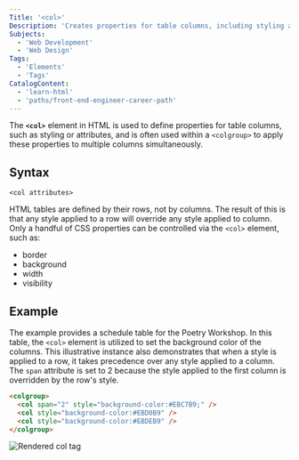 ```yaml
---
Title: '<col>'
Description: 'Creates properties for table columns, including styling and attributes, often used within a <colgroup> to apply them to multiple columns simultaneously.'
Subjects:
  - 'Web Development'
  - 'Web Design'
Tags:
  - 'Elements'
  - 'Tags'
CatalogContent:
  - 'learn-html'
  - 'paths/front-end-engineer-career-path'
---
```


The **`<col>`** element in HTML is used to define properties for table columns, such as styling or attributes, and is often used within a `<colgroup>` to apply these properties to multiple columns simultaneously.

## Syntax

```pseudo
<col attributes>
```

HTML tables are defined by their rows, not by columns. The result of this is that any style applied to a row will override any style applied to column. Only a handful of CSS properties can be controlled via the `<col>` element, such as:

- border
- background
- width
- visibility

## Example

The example provides a schedule table for the Poetry Workshop. In this table, the `<col>` element is utilized to set the background color of the columns. This illustrative instance also demonstrates that when a style is applied to a row, it takes precedence over any style applied to a column. The `span` attribute is set to 2 because the style applied to the first column is overridden by the row's style.

```html
<colgroup>
  <col span="2" style="background-color:#EBC7B9;" />
  <col style="background-color:#EBD0B9" />
  <col style="background-color:#EBDEB9" />
</colgroup>
```

![Rendered col tag](https://raw.githubusercontent.com/Codecademy/docs/main/media/rendered-col-tag.png)
